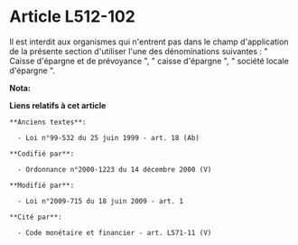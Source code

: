 # Article L512-102

Il est interdit aux organismes qui n'entrent pas dans le champ d'application de la présente section d'utiliser l'une des
dénominations suivantes :  " Caisse d'épargne et de prévoyance ", " caisse d'épargne ", " société locale d'épargne ".

**Nota:**



**Liens relatifs à cet article**

	**Anciens textes**:

	  - Loi n°99-532 du 25 juin 1999 - art. 18 (Ab)

	**Codifié par**:

	  - Ordonnance n°2000-1223 du 14 décembre 2000 (V)

	**Modifié par**:

	  - Loi n°2009-715 du 18 juin 2009 - art. 1

	**Cité par**:

	  - Code monétaire et financier - art. L571-11 (V)
